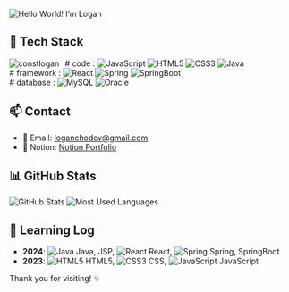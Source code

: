 ![Hello World! I’m Logan](https://github.com/loganchodev/loganchodev/assets/161540640/ba26089b-81db-4bd4-b1a6-586bf4df2654)

## 🌟 Tech Stack
<img src="https://github.com/loganchodev/loganchodev/assets/161540640/76972b66-6643-4d85-86d3-b66eac2a3c1a" alt="constlogan" style="float:left; margin-right: 10px;" />
<p align="left">
  # code : <img src="https://img.shields.io/badge/-JavaScript-F7DF1E?style=flat-square&logo=javascript&logoColor=black" alt="JavaScript" />
  <img src="https://img.shields.io/badge/-HTML5-E34F26?style=flat-square&logo=html5&logoColor=white" alt="HTML5" />
  <img src="https://img.shields.io/badge/-CSS3-1572B6?style=flat-square&logo=css3&logoColor=white" alt="CSS3" />
  <img src="https://img.shields.io/badge/-Java-007396?style=flat-square&logo=java&logoColor=white" alt="Java" /><br>
  # framework : <img src="https://img.shields.io/badge/-React-61DAFB?style=flat-square&logo=react&logoColor=black" alt="React" />
  <img src="https://img.shields.io/badge/-Spring-6DB33F?style=flat-square&logo=spring&logoColor=white" alt="Spring" />
  <img src="https://img.shields.io/badge/-SpringBoot-6DB33F?style=flat-square&logo=spring-boot&logoColor=white" alt="SpringBoot" /><br>
  # database : <img src="https://img.shields.io/badge/-MySQL-4479A1?style=flat-square&logo=mysql&logoColor=white" alt="MySQL" />
  <img src="https://img.shields.io/badge/-Oracle-F80000?style=flat-square&logo=oracle&logoColor=white" alt="Oracle" />
</p>

## 📫 Contact

- 📧 Email: [loganchodev@gmail.com](mailto:loganchodev@gmail.com)
- 🔗 Notion: [Notion Portfolio](https://www.notion.so/loganchodev)

## 📊 GitHub Stats

<a href="https://github.com/loganchodev">
  <img align="left" src="https://github-readme-stats.vercel.app/api?username=loganchodev&show_icons=true&hide_border=true&theme=vue&bg_color=00000000" alt="GitHub Stats" />
</a>
<a href="https://github.com/loganchodev">
  <img align="left" src="https://github-readme-stats.vercel.app/api/top-langs/?username=loganchodev&layout=compact&hide_border=true&theme=vue&bg_color=00000000" alt="Most Used Languages" />
</a>

<br clear="left"/>

## 📝 Learning Log

- **2024**: ![Java](https://img.icons8.com/color/24/000000/java-coffee-cup-logo--v1.png) Java, JSP, ![React](https://img.icons8.com/officel/24/000000/react.png) React, ![Spring](https://img.icons8.com/color/24/000000/spring-logo.png) Spring, SpringBoot
- **2023**: ![HTML5](https://img.icons8.com/color/24/000000/html-5--v1.png) HTML5, ![CSS3](https://img.icons8.com/color/24/000000/css3.png) CSS, ![JavaScript](https://img.icons8.com/color/24/000000/javascript--v1.png) JavaScript


Thank you for visiting! ✨
